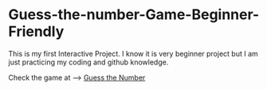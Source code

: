 # Guess-the-number-Game-Beginner-Friendly
This is my first Interactive Project. I know it is very beginner project but I am just practicing my coding and github knowledge.

Check the game at --> [Guess the Number](https://unique-raindrop-3fae9d.netlify.app/)
